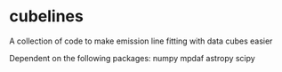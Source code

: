 # cubelines
A collection of code to make emission line fitting with data cubes easier

Dependent on the following packages:
numpy
mpdaf
astropy
scipy